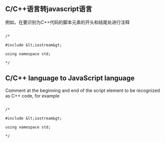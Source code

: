 
## C/C++语言转javascript语言

例如，在要识别为C++代码的脚本元素的开头和结尾处进行注释

```

/*

#include &lt;iostream&gt;

using namespace std;

*/

```

## C/C++ language to JavaScript language

Comment at the beginning and end of the script element to be recognized as C++ code, for example

```

/*

#include &lt;iostream&gt;

using namespace std;

*/

```
